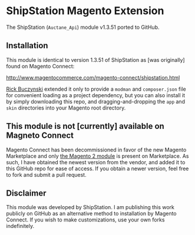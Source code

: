 # ShipStation Magento Extension
The ShipStation (`Auctane_Api`) module v1.3.51 ported to GitHub.

## Installation
This module is identical to version 1.3.51 of ShipStation as [was originally] found on Magento Connect:

http://www.magentocommerce.com/magento-connect/shipstation.html

[Rick Buczynski](https://github.com/vbuck) extended it only to provide a `modman` and `composer.json` file for convenient loading as a project dependency, but you can also install it by simply downloading this repo, and dragging-and-dropping the `app` and `skin` directories into your Magento root directory.

## This module is not [currently] available on Magneto Connect
Magento Connect has been decommissioned in favor of the new Magento Marketplace and only [the Magento 2 module](https://marketplace.magento.com/auctane-api.html) is present on Marketplace. As such, I have obtained the newest version from the vendor, and added it to this GitHub repo for ease of access. If you obtain a newer version, feel free to fork and submit a pull request.

## Disclaimer
This module was developed by ShipStation. I am publishing this work publicly on GitHub as an alternative method to installation by Magento Connect. If you wish to make customizations, use your own forks indefinitely.